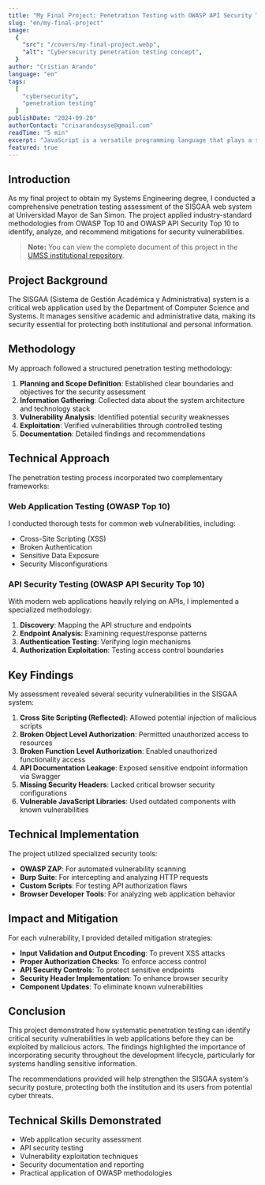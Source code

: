 ```yaml
---
title: "My Final Project: Penetration Testing with OWASP API Security Top 10 2023"
slug: "en/my-final-project"
image:
  {
    "src": "/covers/my-final-project.webp",
    "alt": "Cybersecurity penetration testing concept",
  }
author: "Cristian Arando"
language: "en"
tags:
  [
    "cybersecurity",
    "penetration testing"
  ]
publishDate: "2024-09-20"
authorContact: "crisarandosyse@gmail.com"
readTime: "5 min"
excerpt: "JavaScript is a versatile programming language that plays a supporting role in the aerospace industry, particularly in simulation, visualization, and data analysis."
featured: true
---
```


## Introduction

As my final project to obtain my Systems Engineering degree, I conducted a comprehensive penetration testing assessment of the SISGAA web system at Universidad Mayor de San Simon. The project applied industry-standard methodologies from OWASP Top 10 and OWASP API Security Top 10 to identify, analyze, and recommend mitigations for security vulnerabilities.

> **Note:** You can view the complete document of this project in the <a href="http://atlas.umss.edu.bo/handle/123456789/47539" target="_blank" rel="noopener noreferrer">UMSS institutional repository</a>.

## Project Background

The SISGAA (Sistema de Gestión Académica y Administrativa) system is a critical web application used by the Department of Computer Science and Systems. It manages sensitive academic and administrative data, making its security essential for protecting both institutional and personal information.

## Methodology

My approach followed a structured penetration testing methodology:

1. **Planning and Scope Definition**: Established clear boundaries and objectives for the security assessment
2. **Information Gathering**: Collected data about the system architecture and technology stack
3. **Vulnerability Analysis**: Identified potential security weaknesses
4. **Exploitation**: Verified vulnerabilities through controlled testing
5. **Documentation**: Detailed findings and recommendations

## Technical Approach

The penetration testing process incorporated two complementary frameworks:

### Web Application Testing (OWASP Top 10)

I conducted thorough tests for common web vulnerabilities, including:

- Cross-Site Scripting (XSS)
- Broken Authentication
- Sensitive Data Exposure
- Security Misconfigurations

### API Security Testing (OWASP API Security Top 10)

With modern web applications heavily relying on APIs, I implemented a specialized methodology:

1. **Discovery**: Mapping the API structure and endpoints
2. **Endpoint Analysis**: Examining request/response patterns
3. **Authentication Testing**: Verifying login mechanisms
4. **Authorization Exploitation**: Testing access control boundaries

## Key Findings

My assessment revealed several security vulnerabilities in the SISGAA system:

1. **Cross Site Scripting (Reflected)**: Allowed potential injection of malicious scripts
2. **Broken Object Level Authorization**: Permitted unauthorized access to resources
3. **Broken Function Level Authorization**: Enabled unauthorized functionality access
4. **API Documentation Leakage**: Exposed sensitive endpoint information via Swagger
5. **Missing Security Headers**: Lacked critical browser security configurations
6. **Vulnerable JavaScript Libraries**: Used outdated components with known vulnerabilities

## Technical Implementation

The project utilized specialized security tools:

- **OWASP ZAP**: For automated vulnerability scanning
- **Burp Suite**: For intercepting and analyzing HTTP requests
- **Custom Scripts**: For testing API authorization flaws
- **Browser Developer Tools**: For analyzing web application behavior

## Impact and Mitigation

For each vulnerability, I provided detailed mitigation strategies:

- **Input Validation and Output Encoding**: To prevent XSS attacks
- **Proper Authorization Checks**: To enforce access control
- **API Security Controls**: To protect sensitive endpoints
- **Security Header Implementation**: To enhance browser security
- **Component Updates**: To eliminate known vulnerabilities

## Conclusion

This project demonstrated how systematic penetration testing can identify critical security vulnerabilities in web applications before they can be exploited by malicious actors. The findings highlighted the importance of incorporating security throughout the development lifecycle, particularly for systems handling sensitive information.

The recommendations provided will help strengthen the SISGAA system's security posture, protecting both the institution and its users from potential cyber threats.

## Technical Skills Demonstrated

- Web application security assessment
- API security testing
- Vulnerability exploitation techniques
- Security documentation and reporting
- Practical application of OWASP methodologies
